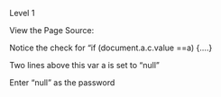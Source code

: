 Level 1



 
View the Page Source:


</script>

</head>

<body onLoad=password()>

<script language=JavaScript>

	{

var a="null";

function check()

{

if (document.a.c.value == a)

{

document.location.href="http://www.hackertest.net/"+document.a.c.value+".htm";

}

else

{

alert ("Try again");

}

}

}

</script>


Notice the check for “if (document.a.c.value ==a) {….}

Two lines above this var a is set to “null”

Enter “null” as the password
